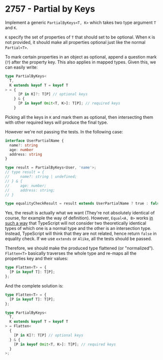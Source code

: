 # 2757 - Partial by Keys

Implement a generic `PartialByKeys<T, K>` which takes two type argument `T` and `K`.

`K` specify the set of properties of `T` that should set to be optional. When `K` is not provided, it should make all properties optional just like the normal `Partial<T>`.

To mark certain properties in an object as optional, append a question mark (`?`) after the property key. This also applies in mapped types. Given this, we can easily write:

```typescript
type PartialByKeys<
  T,
  K extends keyof T = keyof T
> = {
      [P in K]?: T[P] // optional keys
    } & {
      [P in keyof Omit<T, K>]: T[P]; // required keys
    }
```

Picking all the keys in `K` and mark them as optional, then intersecting them with other required keys will produce the final type.

However we're not passing the tests. In the following case:

```typescript
interface UserPartialName {
  name?: string
  age: number
  address: string
}

type result = PartialByKeys<User, 'name'>;
// type result = {
//     name?: string | undefined;
// } & {
//     age: number;
//     address: string;
// }

type equalityCheckResult = result extends UserPartialName ? true : false; // true
```

Yes, the result is actually what we want (They're not absolutely identical of course, for example the way of definition). However, `Equal<A, B>` works [in such a way](https://stackoverflow.com/questions/68961864/how-does-the-equals-work-in-typescript/68963796#68963796) that TypeScript will not consider two theoretically identical types of which one is a normal type and the other is an intersection type. Instead, TypeScript will think that they are not related, hence return `false` in equality check. If we use `extends` or `Alike`, all the tests should be passed.

Therefore, we should make the produced type flattened (or "normalized"). `Flatten<T>` basically traverses the whole type and re-maps all the properties key and their values:

```typescript
type Flatten<T> = {
  [P in keyof T]: T[P];
};
```

And the complete solution is:

```typescript
type Flatten<T> = {
  [P in keyof T]: T[P];
};

type PartialByKeys<
  T,
  K extends keyof T = keyof T
> = Flatten<
  {
    [P in K]?: T[P] // optional keys
  } & {
    [P in keyof Omit<T, K>]: T[P]; // required keys
  }
>;
```
